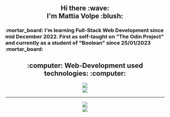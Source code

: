 <h2 align="center">Hi there :wave:
<br>
I'm Mattia Volpe :blush:</h2>
<h3> :mortar_board: I'm learning Full-Stack Web Development since mid December 2022. First as self-taught on "The Odin Project" and currently as a student of "Boolean" since 25/01/2023 :mortar_board:</h3>
<h2 align="center">:computer: Web-Development used technologies: :computer:</h2>

<p align="center">
  <a href="https://skillicons.dev">
    <img src="https://skillicons.dev/icons?i=vscode,html,css,bootstrap,js,vue,nodejs,vite,scss,git&perline=5">
  </a>
  <br>
  <a href="https://skillicons.dev">
    <img src="https://skillicons.dev/icons?i=github,postman,stackoverflow&perline=5">
  </a>
</p>

---

<p align="center">
  <a href="https://github.com/anuraghazra/github-readme-stats">
    <img src="https://github-readme-stats.vercel.app/api?username=mattiavolpe&hide=stars&count_private=true&show_icons=true&theme=transparent&text_color=e1e1e1">
  </a>
  <br>
  <a href="https://github.com/anuraghazra/github-readme-stats">
    <img src="https://github-readme-stats.vercel.app/api/top-langs/?username=mattiavolpe&theme=transparent&text_color=e1e1e1">
  </a>
</p>

<!--
**mattiavolpe/mattiavolpe** is a ✨ _special_ ✨ repository because its `README.md` (this file) appears on your GitHub profile.

Here are some ideas to get you started:

- 🔭 I’m currently working on ...
- 🌱 I’m currently learning ...
- 👯 I’m looking to collaborate on ...
- 🤔 I’m looking for help with ...
- 💬 Ask me about ...
- 📫 How to reach me: ...
- 😄 Pronouns: ...
- ⚡ Fun fact: ...
-->
